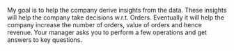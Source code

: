 My goal is to help the company derive insights from the data. These insights will help the company take decisions w.r.t. Orders. Eventually it will help the company increase the number of orders, value of orders and hence revenue. Your manager asks you to perform a few operations and get answers to key questions.
